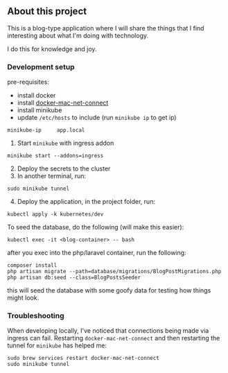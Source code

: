 ## About this project

This is a blog-type application where I will share the things that I find interesting about what I'm doing with technology.

I do this for knowledge and joy.

### Development setup

pre-requisites:
- install docker
- install [docker-mac-net-connect](https://github.com/chipmk/docker-mac-net-connect)
- install minikube
- update `/etc/hosts` to include (run `minikube ip` to get ip)
```
minikube-ip 	app.local
```

1. Start `minikube` with ingress addon
```
minikube start --addons=ingress
```

2. Deploy the secrets to the cluster
3. In another terminal, run:
```
sudo minikube tunnel
```

4. Deploy the application, in the project folder, run:
```
kubectl apply -k kubernetes/dev
```

To seed the database, do the following (will make this easier):
```
kubectl exec -it <blog-container> -- bash
```
after you exec into the php/laravel container, run the following:
```
composer install
php artisan migrate --path=database/migrations/BlogPostMigrations.php
php artisan db:seed --class=BlogPostsSeeder
```
this will seed the database with some goofy data for testing how things might look.

### Troubleshooting

When developing locally, I've noticed that connections being made via ingress can fail. Restarting `docker-mac-net-connect` and then restarting the tunnel for `minikube` has helped me:
```
sudo brew services restart docker-mac-net-connect
sudo minikube tunnel
```
